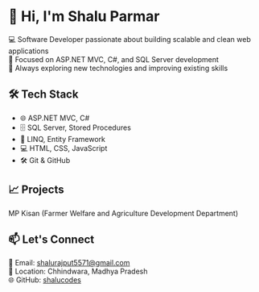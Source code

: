 # 👋 Hi, I'm Shalu Parmar

💻 Software Developer passionate about building scalable and clean web applications  
🎯 Focused on ASP.NET MVC, C#, and SQL Server development  
🚀 Always exploring new technologies and improving existing skills

## 🛠️ Tech Stack
- 🌐 ASP.NET MVC, C#
- 🗄️ SQL Server, Stored Procedures
- 📜 LINQ, Entity Framework
- 💻 HTML, CSS, JavaScript
- 🛠️ Git & GitHub

## 📈 Projects
MP Kisan (Farmer Welfare and Agriculture Development Department)

## 📫 Let's Connect
📧 Email: shalurajput5571@gmail.com  
📍 Location: Chhindwara, Madhya Pradesh  
🌐 GitHub: [shalucodes](https://github.com/shalucodes)
